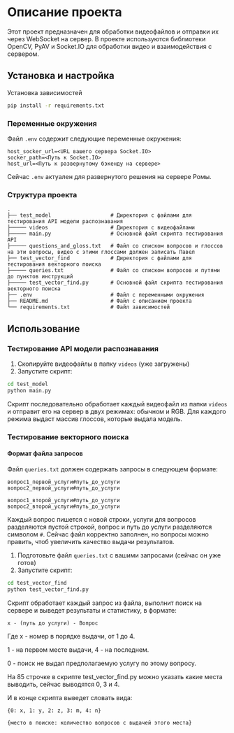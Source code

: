 # Описание проекта

Этот проект предназначен для обработки видеофайлов и отправки их через WebSocket на сервер. В проекте используются библиотеки OpenCV, PyAV и Socket.IO для обработки видео и взаимодействия с сервером.

## Установка и настройка
Установка зависимостей

```bash
pip install -r requirements.txt
```

### Переменные окружения

Файл `.env` содержит следующие переменные окружения:

```
host_socker_url=<URL вашего сервера Socket.IO>
socker_path=<Путь к Socket.IO>
host_url=<Путь к развернутому бэкенду на сервере>
```
Сейчас `.env` актуален для развернутого решения на сервере Ромы.

### Структура проекта

```
.
├── test_model                   # Директория с файлами для тестирования API модели распознавания
├───── videos                    # Директория с видеофайлами
├───── main.py                   # Основной файл скрипта тестирования API
├───── questions_and_gloss.txt   # Файл со списком вопросов и глоссов на эти вопросы, видео с этими глоссами должен записать Павел
├── test_vector_find             # Директория с файлами для тестирования векторного поиска
├───── queries.txt               # Файл со списком вопросов и путями до пунктов инструкций
├───── test_vector_find.py       # Основной файл скрипта тестирования векторного поиска
├── .env                         # Файл с переменными окружения
├── README.md                    # Файл с описанием проекта
└── requirements.txt             # Файл зависимостей
```

## Использование

### Тестирование API модели распознавания

1. Скопируйте видеофайлы в папку `videos` (уже загружены)
2. Запустите скрипт:

```bash
cd test_model
python main.py
```

Скрипт последовательно обработает каждый видеофайл из папки `videos` и отправит его на сервер в двух режимах: обычном и RGB.
Для каждого режима выдаст массив глоссов, которые выдала модель.

### Тестирование векторного поиска

#### Формат файла запросов

Файл `queries.txt` должен содержать запросы в следующем формате:

```
вопрос1_первой_услуги#путь_до_услуги
вопрос2_первой_услуги#путь_до_услуги

вопрос1_второй_услуги#путь_до_услуги
вопрос2_второй_услуги#путь_до_услуги
```
Каждый вопрос пишется с новой строки, услуги для вопросов разделяются пустой строкой, вопрос и путь до услуги разделяются символом `#`.
Сейчас файл корректно заполнен, но вопросы можно править, чтоб увеличить качество выдачи результатов.

1. Подготовьте файл `queries.txt` с вашими запросами (сейчас он уже готов)
2. Запустите скрипт:

```bash
cd test_vector_find
python test_vector_find.py
```
Скрипт обработает каждый запрос из файла, выполнит поиск на сервере и выведет результаты и статистику, в формате:

`x - (путь до услуги) - Вопрос`

Где x - номер в порядке выдачи, от 1 до 4. 

1 - на первом месте выдачи, 4 - на последнем. 

0 - поиск не выдал предполагаемую услугу по этому вопросу.

На 85 строчке в скрипте test_vector_find.py можно указать какие места выводить, сейчас выводятся 0, 3 и 4.

И в конце скрипта выведет словать вида:

`{0: x, 1: y, 2: z, 3: m, 4: n}`

`{место в поиске: количество вопросов с выдачей этого места}`


